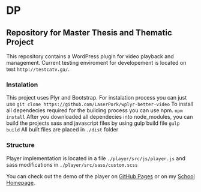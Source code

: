 # DP
## Repository for Master Thesis and Thematic Project
This repository contains a WordPress plugin for video playback and management. Current testing enviroment for developement is located on test ```http://testcatv.ga/```. 
### Instalation
This project uses Plyr and Bootstrap. For instalation process you can just use 
```git clone https://github.com/LaserPork/wplyr-better-video```
To install all dependecies required for the building process you can use npm.
```npm install```
After you downloaded all dependecies into node_modules, you can build the projects sass and javascript files by using gulp build file
```gulp build```
All built files are placed in ``./dist`` folder

### Structure
Player implementation is located in a file ``./player/src/js/player.js`` and sass modifications in ``./player/src/sass/custom.scss``

You can check out the demo of the player on [GitHub Pages](https://laserpork.github.io/DP/) or on my [School Homepage](http://home.zcu.cz/~vaverkaj/DP/).